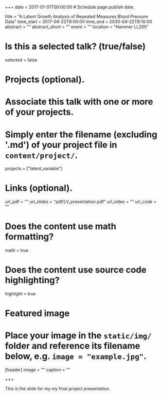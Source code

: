 +++
date = 2017-01-01T00:00:00  # Schedule page publish date.

title = "A Latent Growth Analysis of Repeated Measures Blood Pressure Data"
time_start = 2017-04-22T8:00:00
time_end = 2030-04-22T8:10:00
abstract = ""
abstract_short = ""
event = ""
location = "Hammer LL205"

# Is this a selected talk? (true/false)
selected = false

# Projects (optional).
#   Associate this talk with one or more of your projects.
#   Simply enter the filename (excluding '.md') of your project file in `content/project/`.
projects = ["latent_variable"]

# Links (optional).
url_pdf = ""
url_slides = "pdf/LV_presentation.pdf"
url_video = ""
url_code = ""

# Does the content use math formatting?
math = true

# Does the content use source code highlighting?
highlight = true

# Featured image
# Place your image in the `static/img/` folder and reference its filename below, e.g. `image = "example.jpg"`.
[header]
image = ""
caption = ""

+++

This is the slide for my my final project presentation.